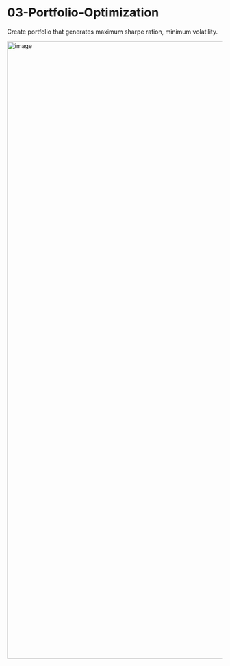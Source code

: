 # 03-Portfolio-Optimization
Create portfolio that generates maximum sharpe ration, minimum volatility.

<img width="1441" alt="image" src="https://github.com/sathjay/03-Portfolio-Optimization/assets/11035994/8cae2f9d-2c8b-48fc-861b-b73d9dd7c424">

